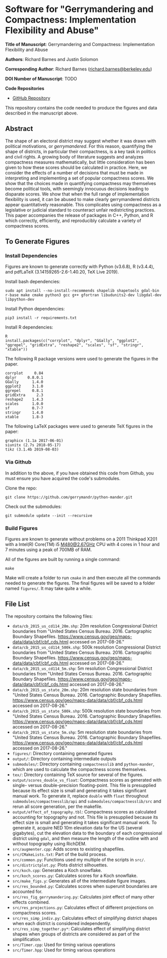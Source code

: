 Software for "Gerrymandering and Compactness: Implementation Flexibility and Abuse"
===================================================================================

**Title of Manuscript**:
Gerrymandering and Compactness: Implementation Flexibility and Abuse

**Authors**: Richard Barnes and Justin Solomon

**Corresponding Author**: Richard Barnes (richard.barnes@berkeley.edu)

**DOI Number of Manuscript**: TODO

**Code Repositories**
 * [GitHub Repository](https://github.com/r-barnes/Barnes2019-compactness-flexibility)

This repository contains the code needed to produce the figures and data
described in the manuscript above.



Abstract
--------

The shape of an electoral district may suggest whether it was drawn with
political motivations, or _gerrymandered_. For this reason, quantifying the
shape of districts, in particular their compactness, is a key task in politics
and civil rights. A growing body of literature suggests and analyzes compactness
measures mathematically, but little consideration has been given to how these
scores should be calculated in practice. Here, we consider the effects of a
number of decisions that must be made in interpreting and implementing a set of
popular compactness scores. We show that the choices made in quantifying
compactness may themselves become political tools, with seemingly innocuous
decisions leading to disparate scores. We show that when the full range of
implementation flexibility is used, it can be abused to make clearly
gerrymandered districts appear quantitatively reasonable. This complicates using
compactness as a legislative or judicial standard to counteract unfair
redistricting practices. This paper accompanies the release of packages in C++,
Python, and R which correctly, efficiently, and reproducibly calculate a variety
of compactness scores.



To Generate Figures
-------------------

### Install Dependencies

Figures are known to generate correctly with Python (v3.6.8), R (v3.4.4), and pdfLaTeX (3.14159265-2.6-1.40.20, TeX Live 2019).

Install bash dependencies:

    sudo apt install --no-install-recommends shapelib shapetools gdal-bin r-base make cmake python3 gcc g++ gfortran libudunits2-dev libgdal-dev libpython-dev

Install Python dependencies:

    pip3 install -r requirements.txt

Install R dependencies:

    R
    install.packages(c("corrplot", "dplyr", "GGally", "ggplot2", "ggrepel", "gridExtra", "reshape2", "scales", "sf", "stringr", "xtable"))

The following R package versions were used to generate the figures in the paper.

    corrplot     0.84
    dplyr     0.8.0.1
    GGally      1.4.0
    ggplot2     3.1.0
    ggrepel     0.8.1
    gridExtra     2.3
    reshape2    1.4.3
    scales      1.0.0
    sf          0.7-7
    stringr     1.4.0
    xtable      1.8-3

The following LaTeX packages were used to generate TeX figures in the paper:

    graphicx (1.1a 2017-06-01)
    siunitx (2.7s 2018-05-17)
    tikz (3.1.4b 2019-08-03)



### Via Github

In addition to the above, if you have obtained this code from Github, you must ensure you have acquired the code's submodules.

Clone the repo:

    git clone https://github.com/gerrymandr/python-mander.git

Check out the submodules:

    git submodule update --init --recursive

### Build Figures

Figures are known to generate without problems on a 2011 Thinkpad X201 with a Intel(R) Core(TM) i5 M480@2.67GHz CPU with 4 cores in 1 hour and 7 minutes using a peak of 700MB of RAM.

All of the figures are built by running a single command:

    make

Make will create a folder to run `cmake` in and then execute all the commands needed to generate the figures. The final figures will be saved to a folder named `figures/`. It may take quite a while.



File List
------------------------

The repository contains the following files:

 * `data/cb_2015_us_cd114_20m.shp`: 20m resolution Congressional District boundaries from "United States Census Bureau. 2016. Cartographic Boundary Shapefiles. https://www.census.gov/geo/maps-data/data/cbf/cbf_cds.html accessed on 2017-08-26."
 * `data/cb_2015_us_cd114_500k.shp`: 500k resolution Congressional District boundaries from "United States Census Bureau. 2016. Cartographic Boundary Shapefiles. https://www.census.gov/geo/maps-data/data/cbf/cbf_cds.html accessed on 2017-08-26."
 * `data/cb_2015_us_cd114_5m.shp`: 5m resolution Congressional District boundaries from "United States Census Bureau. 2016. Cartographic Boundary Shapefiles. https://www.census.gov/geo/maps-data/data/cbf/cbf_cds.html accessed on 2017-08-26."
 * `data/cb_2015_us_state_20m.shp`: 20m resolution state boundaries from "United States Census Bureau. 2016. Cartographic Boundary Shapefiles. https://www.census.gov/geo/maps-data/data/cbf/cbf_cds.html accessed on 2017-08-26."
 * `data/cb_2015_us_state_500k.shp`: 500k resolution state boundaries from "United States Census Bureau. 2016. Cartographic Boundary Shapefiles. https://www.census.gov/geo/maps-data/data/cbf/cbf_cds.html accessed on 2017-08-26."
 * `data/cb_2015_us_state_5m.shp`: 5m resolution state boundaries from "United States Census Bureau. 2016. Cartographic Boundary Shapefiles. https://www.census.gov/geo/maps-data/data/cbf/cbf_cds.html accessed on 2017-08-26."
 * `figures/`: Directory containing generated figures
 * `output/`: Directory containing intermediate outputs
 * `submodules/`: Directory containing `compactnesslib` and `python-mander`, which are used to calculate the compactness scores themselves.
 * `tex/`: Directory containing TeX source for several of the figures.
 * `output/scores_double_vs_float`: Compactness scores as generated with single- versus double-precision floating-point. This file is presupplied because its effect size is small and generating it takes significant manual work. To generate it, replace `double` with `float` throughout `submodules/compactnesslib/api` and `submodules/compactnesslib/src` and rerun all score generation, per the makefile.
 * `output/effect_of_topography.tbl`: Compactness scores as calculated accounting for topography and not. This file is presupplied because its effect size is small and generating it takes significant manual work. To generate it, acquire NED 10m elevation data for the US (several gigabytes), cut the elevation data to the boundary of each congressional district using `gdal`, and then measure the length of the outline with and without topography using RichDEM.
 * `src/augmenter.cpp`: Adds scores to existing shapefiles.
 * `src/CMakeLists.txt`: Part of the build process.
 * `src/common.py`: Functions used my multiple of the scripts in `src/`.
 * `src/districtplot.py`: Plots district silhouettes.
 * `src/koch.cpp`: Generates a Koch snowflake.
 * `src/koch_scores.py`: Calculates scores for a Koch snowflake.
 * `src/make_figs.y`: Generates all of the intermediate figure images.
 * `src/res_bounded.py`: Calculates scores when superunit boundaries are accounted for.
 * `src/res_fig_gerrymandering.py`: Calculates joint effect of many other effects combined.
 * `src/res_projections.py`: Calculates effect of different projections on compactness scores.
 * `src/res_simp_indiv.py`: Calculates effect of simplifying district shapes when each district is considered independently.
 * `src/res_simp_together.py*`: Calculates effect of simplifying district shapes when groups of districts are considered as part of the simplification.
 * `src/Timer.cpp`: Used for timing various operations
 * `src/Timer.hpp`: Used for timing various operations
